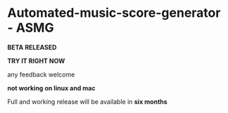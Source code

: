 # Automated-music-score-generator - ASMG

**BETA RELEASED**

**TRY IT RIGHT NOW**

any feedback welcome

**not working on linux and mac**

Full and working release will be available in **six months** 
